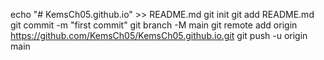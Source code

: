 echo "# KemsCh05.github.io" >> README.md
git init
git add README.md
git commit -m "first commit"
git branch -M main
git remote add origin https://github.com/KemsCh05/KemsCh05.github.io.git
git push -u origin main
